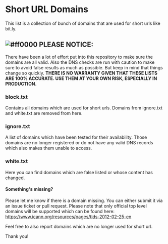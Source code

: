 # Short URL Domains
This list is a collection of bunch of domains that are used for short urls like bit.ly.

## ![#ff0000](https://placehold.co/15/ff0000/ff0000) PLEASE NOTICE:
There have been a lot of effort put into this repository to make sure the domains are all valid. Also the DNS checks are run with caution to make sure to avoid false results as much as possible. But keep in mind that things change so quickly. **THERE IS NO WARRANTY GIVEN THAT THESE LISTS ARE 100% ACCURATE. USE THEM AT YOUR OWN RISK, ESPECIALLY IN PRODUCTION.**

### block.txt
Contains all domains which are used for short urls. Domains from ignore.txt and white.txt are removed from here.

### ignore.txt
A list of domains which have been tested for their availability. Those domains are no longer registered or do not have any valid DNS records which also makes them unable to access.

### white.txt
Here you can find domains which are false listed or whose content has changed.

#### Something's missing?
Please let me know if there is a domain missing. You can either submit it via an issue ticket or pull request. Please note that only official top level domains will be supported which can be found here: https://www.icann.org/resources/pages/tlds-2012-02-25-en

Feel free to also report domains which are no longer used for short url.

Thank you!